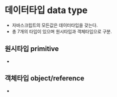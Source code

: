 # 데이터타입 data type
- 자바스크립트의 모든값은 데이터타입을 갖는다.
- 총 7개의 타입이 있으며 원시타입과 객체타입으로 구분.

## 원시타입 primitive
- 

## 객체타입 object/reference
- 